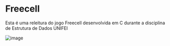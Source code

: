 # Freecell
Esta é uma releitura do jogo Freecell desenvolvida em C durante a disciplina de Estrutura de Dados UNIFEI

![image](https://github.com/user-attachments/assets/baab3f8d-23cf-4bd9-a4b8-4908f8fe685d)
